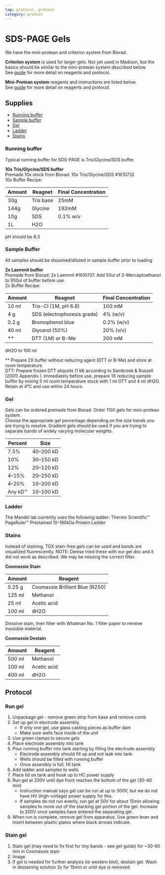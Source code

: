 ```yaml
---
tag: protocol, protein
category: protein
---
```

# SDS-PAGE Gels

We have the mini-protean and criterion system from Biorad.

**Criterion system** is used for larger gels. Not yet used in Madison, but the basics should be similar to the mini-protean system described below.  
See [guide](https://www.bio-rad.com/webroot/web/pdf/lsr/literature/Bulletin_4006183A.pdf) for more detail on reagents and protocol.

**Mini-Protean system** reagents and instructions are listed below.  
See [guide](https://www.bio-rad.com/webroot/web/pdf/lsr/literature/Bulletin_1658100.pdf) for more detail on reagents and protocol.

## Supplies
- [Running buffer](#running-buffer)  
- [Sample buffer](#sample-buffer)  
- [Gel](#gel)
- [Ladder](#ladder)
- [Stains](#stains)

### Running buffer
Typical running buffer for SDS-PAGE is Tris/Glycine/SDS buffer.  

**10x Tris/Glycine/SDS buffer**    
    Premade 10x stock from Biorad: 10x Tris/Glycine/SDS #1610732  
    10x Buffer Recipe:
    
   Amount | Reagnet | Final Concentration
   -- | -- | --
   30g | Tris base | 25mM
   144g | Glycine | 192mM
   10g | SDS | 0.1% w/v
   1L | H2O |
    
   pH should be 8.3
    
    

### Sample Buffer
All samples should be dissolved/diluted in sample buffer prior to loading

**2x Laemmli buffer**   
    Premade from Biorad: 2x Laemmli #1610737. Add 50ul of 2-Mercaptoethanol to 950ul of buffer before use.  
    2x Buffer Recipe:
    
   Amount | Reagnet | Final Concentration
   -- | -- | --
   10 ml | Tris-Cl (1M, pH 6.8) | 100 mM
   4 g | SDS (electrophoresis grade) | 4% (w/v)
   0.2 g | Bromophenol blue | 0.2% (w/v)
   40 ml | Glycerol (50%) | 20% (v/v)
   ** | DTT (1M) or B-Me | 200 mM
            
   dH2O to 100 ml
           
** Prepare 2X buffer without reducing agent (DTT or B-Me) and store at room temperature.   
DTT: Prepare frozen DTT aliquots (1 M) according to Sambrook & Russell (2001) Appendix I. Immediately before use, prepare 1X reducing sample buffer by mixing 5 ml room temperature stock with 1 ml DTT and 4 ml dH2O. Retain at 4°C and use within 24 hours.


### Gel
Gels can be ordered premade from Biorad. Order TGX gels for mini-protean system.  
Choose the appropriate gel percentage depending on the size bands you are trying to resolve. Gradient gels should be used if you are trying to separate bands of widely varying molecular weights.

Percent|Size
--|--
7.5% | 40–200 kD
10% | 30–150 kD
12% | 20–120 kD
4–15% | 20–250 kD
4–20% | 10–200 kD
Any kD™ | 10–100 kD

### Ladder
The Mandel lab currently uses the following ladder: Thermo Scientific™ PageRuler™ Prestained 10-180kDa Protein Ladder

### Stains
Instead of staining, TGX stain-free gels can be used and bands are visualized fluorescently. NOTE: Denise tried these with our gel doc and it did not work as described. We may be missing the correct filter. 

**Coomassie Stain**

Amount | Reagent
-- | --
0.25 g | Coomassie Brilliant Blue (R250)
125 ml | Methanol
25 ml | Acetic acid
100 ml | dH2O

Dissolve stain, then filter with Whatman No. 1 filter paper to remove insoluble material.

**Coomassie Destain**

Amount | Reagent
-- | --
500 ml | Methanol
100 ml | Acetic acid
400 ml | dH2O


## Protocol

### Run gel
1. Unpackage gel - remove green strip from base and remove comb
2. Set up gel in electrode assembly.
    - If only one gel, use glass casting pieces as buffer dam
    - Make sure wells face inside of the unit
1. Use green clamps to secure gels
1. Place electrode assembly into tank
1. Pour running buffer into tank starting by filling the electrode assembly
    - Electrode assembly should fill up and not leak into tank
    - Wells should be filled with running buffer
    - Once assembly is full, fill tank
1. Add ladder and samples to wells
1. Place lid on tank and hook up to HC power supply
1. Run gel at 200V until dye front reaches the bottom of the gel (30-40 min)
    - Instruction manual says gel can be run at up to 300V, but we do not have HV (high-voltage) power supply for this.
    - If samples do not run evenly, run gel at 50V for about 15min allowing samples to move out of the stacking gel portion of the gel. Increase to 200V once samples have entered the separating gel.
1. When run is complete, remove gel from apparatus. Use green lever and insert between plastic plates where black arrows indicate.

### Stain gel
1. Stain gel (may need to fix first for tiny bands - see gel guide) for ~30-60 min in Coomassie stain
1. Image
1. If gel is needed for further analysis (ie western blot), destain gel. Wash in destaining solution 3x for 15min or until dye is removed.

